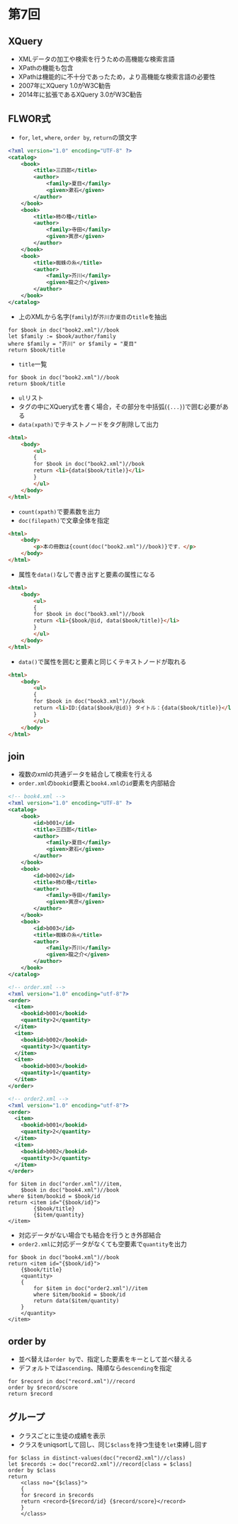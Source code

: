 # 第7回

## XQuery

- XMLデータの加工や検索を行うための高機能な検索言語
- XPathの機能も包含
- XPathは機能的に不十分であったため，より高機能な検索言語の必要性
- 2007年にXQuery 1.0がW3C勧告
- 2014年に拡張であるXQuery 3.0がW3C勧告

## FLWOR式

- `for`, `let`, `where`, `order by`, `return`の頭文字

```xml
<?xml version="1.0" encoding="UTF-8" ?>
<catalog>
    <book>
        <title>三四郎</title>
        <author>
            <family>夏目</family>
            <given>漱石</given>
        </author>
    </book>
    <book>
        <title>柿の種</title>
        <author>
            <family>寺田</family>
            <given>寅彦</given>
        </author>
    </book>
    <book>
        <title>蜘蛛の糸</title>
        <author>
            <family>芥川</family>
            <given>龍之介</given>
        </author>
    </book>
</catalog>
```

- 上のXMLから名字(`family`)が`芥川`か`夏目`の`title`を抽出

```xquery
for $book in doc("book2.xml")//book
let $family := $book/author/family
where $family = "芥川" or $family = "夏目"
return $book/title
```

- `title`一覧

```xquery
for $book in doc("book2.xml")//book
return $book/title
```

- `ul`リスト
- タグの中にXQuery式を書く場合，その部分を中括弧(`{...}`)で囲む必要がある
- `data(xpath)`でテキストノードをタグ削除して出力

```html
<html>
    <body>
        <ul>
        {
        for $book in doc("book2.xml")//book
        return <li>{data($book/title)}</li>
        }
        </ul>
    </body>
</html>
```

- `count(xpath)`で要素数を出力
- `doc(filepath)`で文章全体を指定

```html
<html>
    <body>
        <p>本の冊数は{count(doc("book2.xml")//book)}です．</p>
    </body>
</html>
```

- 属性を`data()`なしで書き出すと要素の属性になる

```html
<html>
    <body>
        <ul>
        {
        for $book in doc("book3.xml")//book
        return <li>{$book/@id, data($book/title)}</li>
        }
        </ul>
    </body>
</html>
```

- `data()`で属性を囲むと要素と同じくテキストノードが取れる

```html
<html>
    <body>
        <ul>
        {
        for $book in doc("book3.xml")//book
        return <li>ID:{data($book/@id)} タイトル：{data($book/title)}</li>
        }
        </ul>
    </body>
</html>
```

## join

- 複数のxmlの共通データを結合して検索を行える
- `order.xml`の`bookid`要素と`book4.xml`の`id`要素を内部結合

```xml
<!-- book4.xml -->
<?xml version="1.0" encoding="UTF-8" ?>
<catalog>
    <book>
        <id>b001</id>
        <title>三四郎</title>
        <author>
            <family>夏目</family>
            <given>漱石</given>
        </author>
    </book>
    <book>
        <id>b002</id>
        <title>柿の種</title>
        <author>
            <family>寺田</family>
            <given>寅彦</given>
        </author>
    </book>
    <book>
        <id>b003</id>
        <title>蜘蛛の糸</title>
        <author>
            <family>芥川</family>
            <given>龍之介</given>
        </author>
    </book>
</catalog>
```

```xml
<!-- order.xml -->
<?xml version="1.0" encoding="utf-8"?>
<order>
  <item>
    <bookid>b001</bookid>
    <quantity>2</quantity>
  </item>
  <item>
    <bookid>b002</bookid>
    <quantity>3</quantity>
  </item>
  <item>
    <bookid>b003</bookid>
    <quantity>1</quantity>
  </item>
</order>
```

```xml
<!-- order2.xml -->
<?xml version="1.0" encoding="utf-8"?>
<order>
  <item>
    <bookid>b001</bookid>
    <quantity>2</quantity>
  </item>
  <item>
    <bookid>b002</bookid>
    <quantity>3</quantity>
  </item>
</order>
```

```xquery
for $item in doc("order.xml")//item,
    $book in doc("book4.xml")//book
where $item/bookid = $book/id
return <item id="{$book/id}">
        {$book/title}
        {$item/quantity}
</item>
```

- 対応データがない場合でも結合を行うとき外部結合
- `order2.xml`に対応データがなくても空要素で`quantity`を出力

```xquery
for $book in doc("book4.xml")//book
return <item id="{$book/id}">
    {$book/title}
    <quantity>
    {
        for $item in doc("order2.xml")//item
        where $item/bookid = $book/id
        return data($item/quantity)
    }
    </quantity>
</item>
```

## order by

- 並べ替えは`order by`で、指定した要素をキーとして並べ替える
- デフォルトでは`ascending`、降順なら`descending`を指定

```xquey
for $record in doc("record.xml")//record
order by $record/score
return $record
```

## グループ

- クラスごとに生徒の成績を表示
- クラスをuniqsortして回し、同じ`$class`を持つ生徒を`let`束縛し回す

```xquery
for $class in distinct-values(doc("record2.xml")//class)
let $records := doc("record2.xml")//record[class = $class]
order by $class
return
    <class no="{$class}">
    {
    for $record in $records
    return <record>{$record/id} {$record/score}</record>
    }
    </class>
```
